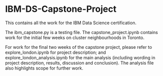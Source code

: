 # IBM-DS-Capstone-Project
This contains all the work for the IBM Data Science certification.

The ibm_capstone.py is a testing file.
The capstone_project.ipynb contains work for the initial few weeks on cluster neighbourhoods in Toronto.

For work for the final two weeks of the capstone project, please refer to explore_london.ipynb for project description; and explore_london_analysis.ipynb for the main analysis (including wording in project description, results, discussion and conclusion). The analysis file also highlights scope for further work.

